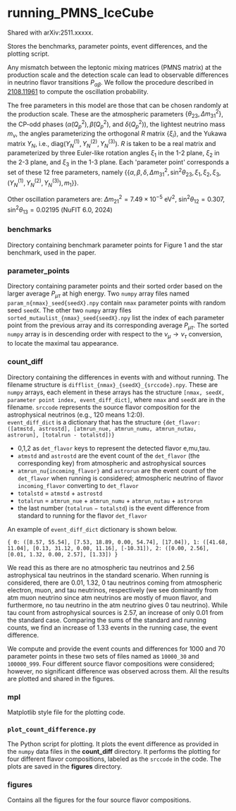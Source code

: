 # running_PMNS_IceCube


Shared with arXiv:2511.xxxxx. 

Stores the benchmarks, parameter points, event differences, and the plotting script.

Any mismatch between the leptonic mixing matrices (PMNS matrix) at the production scale and the detection scale can lead to observable differences in neutrino flavor transitions $P_{\alpha\beta}$. We follow the procedure described in [2108.11961](https://arxiv.org/abs/2108.11961) to compute the oscillation probability. 

The free parameters in this model are those that can be chosen randomly at the production scale. These are the atmospheric parameters $\{ \theta_{23}, \Delta m^2_{31}\}$, the CP-odd phases ($\tilde{\alpha}(Q_p^2), \tilde{\beta}(Q_p^2)$, and $\delta(Q_p^2)$), the lightest neutrino mass $m_\nu$, the angles parameterizing the orthogonal $R$ matrix $\{\xi_i\}$, and  the Yukawa matrix $Y_N$, i.e., $\text{diag}(Y_N ^{(1)},Y_N ^{(2)},Y_N ^{(3)})$. $R$ is taken to be a real matrix and parameterized by three Euler-like rotation angles $\xi_1$ in the 1-2 plane, $\xi_2$ in the 2-3 plane, and $\xi_3$ in the 1-3 plane. Each 'parameter point' corresponds a set of these 12 free parameters, namely 
{$\{\alpha,\beta,\delta,\Delta m^2_{31},\sin^2 \theta_{23},\xi_{1},\xi_{2},\xi_{3}, (Y_N ^{(1)},Y_N ^{(2)},Y_N ^{(3)}),m_1\}$}.  

Other oscillation parameters are:
$\Delta m_{21} ^2 = 7.49\times 10^{-5} ~\text{eV}^2$, $\sin ^2 \theta_{12} = 0.307$, $\sin ^2 \theta_{13} = 0.02195$ (NuFIT 6.0, 2024)


### benchmarks 
Directory containing benchmark parameter points for Figure 1 and the star benchmark, used in the paper.

### parameter_points
Directory containing parameter points and their sorted order based on the larger average $P_{\mu\tau}$ at high energy.
Two `numpy` array files named `param_n{nmax}_seed{seedX}.npy` contain `nmax` parameter points with random seed `seedX`. The other two `numpy` array files `sorted_mutaulist_{nmax}_seed{seedX}.npy` list the index of each parameter point from the previous array and its corresponding average $P_{\mu\tau}$. The sorted `numpy` array is in descending order with respect to the $\nu_\mu \to \nu_\tau$ conversion, to locate the maximal tau appearance.

### count_diff
Directory containing the differences in events with and without running. The filename structure is `difflist_{nmax}_{seedX}_{srccode}.npy`. These are `numpy` arrays, each element in these arrays has the structure `[nmax, seedX, parameter point index, event_diff_dict]`, where `nmax` and `seedX` are in the filename. `srccode` represents the source flavor composition for the astrophysical neutrinos (e.g., 120 means 1:2:0).  
`event_diff_dict` is a dictionary that has the structure `{det_flavor: ([atmstd, astrostd], [atmrun_nue, atmrun_numu, atmrun_nutau, astrorun], [totalrun - totalstd])}`
- 0,1,2 as `det_flavor` keys to represent the detected flavor e,mu,tau.
- `atmstd` and `astrostd` are the event count of the `det_flavor` (the corresponding key) from atmospheric and astrophysical sources
- `atmrun_nu{incoming_flavor}` and `astrorun` are the event count of the `det_flavor` when running is considered; atmospheric neutrino of flavor `incoming_flavor` converting to `det_flavor`
- `totalstd` $=$ `atmstd` $+$ `astrostd`
- `totalrun` $=$ `atmrun_nue` $+$ `atmrun_numu` $+$ `atmrun_nutau` $+$ `astrorun`
- the last number (`totalrun` $-$ `totalstd`) is the event difference from standard to running for the flavor `det_flavor`  

An example of `event_diff_dict` dictionary is shown below.

`{
  0: ([8.57, 55.54], [7.53, 18.89, 0.00, 54.74], [17.04]),
  1: ([41.68, 11.04], [0.13, 31.12, 0.00, 11.16], [-10.31]),
  2: ([0.00, 2.56], [0.01, 1.32, 0.00, 2.57], [1.33])
}`

We read this as there are no atmospheric tau neutrinos and 2.56 astrophysical tau neutrinos in the standard scenario. When running is considered, there are 0.01, 1.32, 0 tau neutrinos coming from atmospheric electron, muon, and tau neutrinos, respectively (we see dominantly from atm muon neutrino since atm neutrinos are mostly of muon flavor, and furthermore, no tau neutrino in the atm neutrino gives 0 tau neutrino). While tau count from astrophysical sources is 2.57, an increase of only 0.01 from the standard case. Comparing the sums of the standard and running counts, we find an increase of 1.33 events in the running case, the event difference. 

We compute and provide the event counts and differences for 1000 and 70 parameter points in these two sets of files named as `10000_30` and `100000_999`. Four different source flavor compositions were considered; however, no significant difference was observed across them. All the results are plotted and shared in the figures. 

### mpl 
Matplotlib style file for the plotting code.

### `plot_count_difference.py`  
The Python script for plotting. It plots the event difference as provided in the `numpy` data files in the **count_diff** directory. It performs the plotting for four different flavor compositions, labeled as the `srccode` in the code. The plots are saved in the **figures** directory. 

### figures
Contains all the figures for the four source flavor compositions. 
